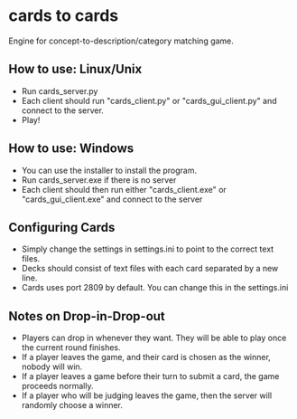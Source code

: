 cards to cards
=====

Engine for concept-to-description/category matching game.

How to use: Linux/Unix
----------
- Run cards_server.py
- Each client should run "cards_client.py" or "cards_gui_client.py" and connect to the server.
- Play!

How to use: Windows
----------
- You can use the installer to install the program.
- Run cards_server.exe if there is no server
- Each client should then run either "cards_client.exe" or "cards_gui_client.exe" and connect to the server

Configuring Cards
-----------
- Simply change the settings in settings.ini to point to the correct text files.
- Decks should consist of text files with each card separated by a new line.
- Cards uses port 2809 by default. You can change this in the settings.ini

Notes on Drop-in-Drop-out
-----------
- Players can drop in whenever they want. They will be able to play once the current round finishes.
- If a player leaves the game, and their card is chosen as the winner, nobody will win.
- If a player leaves a game before their turn to submit a card, the game proceeds normally.
- If a player who will be judging leaves the game, then the server will randomly choose a winner.
